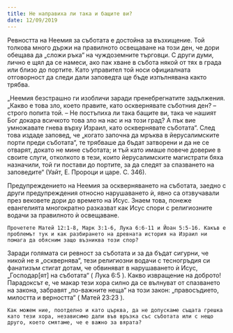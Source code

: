 ```yaml
---
title: Не направиха ли така и бащите ви?
date: 12/09/2019
---
```


Ревността на Неемия за съботата е достойна за възхищение. Той толкова много държи на правилното освещаване на този ден, че дори обещава да „сложи ръка“ на чуждоземните търговци. С други думи, лично е щял да се намеси, ако пак хване в събота някой от тях в града или близо до портите. Като управител той носи официалната отговорност да следи дали заповедта ще бъде изпълнявана както трябва.

„Неемия безстрашно ги изобличи заради пренебрегнатите задължения. „Какво е това зло, което правите, като осквернявате съботния ден? – строго попита той. – Не постъпиха ли така бащите ви, така че нашият Бог докара всичкото това зло на нас и на този град? А пък вие умножавате гнева върху Израил, като осквернявате съботата“. След това издаде заповед, че „когато започна да мръква в йерусалимските порти преди съботата“, те трябваше да бъдат затворени и да не се отварят, докато не мине съботата; и тъй като имаше повече доверие в своите слуги, отколкото в тези, които йерусалимските магистрати бяха назначили, той ги постави до портите, за да следят за спазването на заповедите“ (Уайт, Е. Пророци и царе. С. 346).

Предупреждението на Неемия за оскверняването на съботата, заедно с други предупреждения относно нарушаването ѝ, явно са отзвучавали през вековете дори до времето на Исус. Знаем това, понеже евангелията многократно разказват как Исус спори с религиозните водачи за правилното ѝ освещаване.

`Прочетете Матей 12:1-8, Марк 3:1-6, Лука 6:6-11 и Йоан 5:5-16. Какъв е проблемът тук и как разбирането на древната история на Израил ни помага да обясним защо възниква този спор?`

Заради голямата си ревност за съботата и за да бъдат сигурни, че никой не я „осквернява“, тези религиозни водачи с тесногръдия си фанатизъм стигат дотам, че обвиняват в нарушаването ѝ Исус, „Господар[ят] на съботата“ ( Лука 6:5 ). Какво извращение на доброто! Парадоксът е, че макар тези хора силно да се вълнуват от спазването на закона, забравят „по-важните неща“ на този закон: „правосъдието, милостта и верността“ ( Матей 23:23 ).

`Как можем ние, поотделно и като църква, да не допускаме същата грешка като тези хора, независимо дали във връзка със съботата или с нещо друго, което смятаме, че е важно за вярата?`